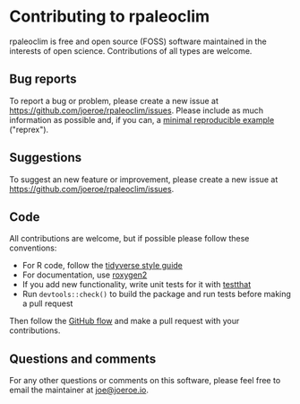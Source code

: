 # Contributing to rpaleoclim

rpaleoclim is free and open source (FOSS) software maintained in the interests of open science.
Contributions of all types are welcome.

## Bug reports

To report a bug or problem, please create a new issue at https://github.com/joeroe/rpaleoclim/issues.
Please include as much information as possible and, if you can, a [minimal reproducible example](https://www.tidyverse.org/help/#reprex) ("reprex").

## Suggestions

To suggest an new feature or improvement, please create a new issue at https://github.com/joeroe/rpaleoclim/issues.

## Code

All contributions are welcome, but if possible please follow these conventions:

* For R code, follow the [tidyverse style guide](https://style.tidyverse.org/)
* For documentation, use [roxygen2](https://roxygen2.r-lib.org/)
* If you add new functionality, write unit tests for it with [testthat](https://testthat.r-lib.org/)
* Run `devtools::check()` to build the package and run tests before making a pull request

Then follow the [GitHub flow](https://docs.github.com/en/get-started/quickstart/github-flow) and make a pull request with your contributions. 

## Questions and comments

For any other questions or comments on this software, please feel free to email the maintainer at <joe@joeroe.io>.
